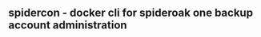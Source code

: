 spidercon - docker cli for spideroak one backup account administration
----------------------------------------------------------------------


